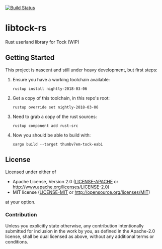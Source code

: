 [![Build Status](https://travis-ci.org/torfmaster/libtock-rs.svg?branch=master)](https://travis-ci.org/torfmaster/libtock-rs)
# libtock-rs
Rust userland library for Tock (WIP)

## Getting Started

This project is nascent and still under heavy development, but first steps:

1. Ensure you have a working toolchain available:

    `rustup install nightly-2018-03-06`

2. Get a copy of this toolchain, in this repo's root:

    `rustup override set nightly-2018-03-06`

3. Need to grab a copy of the rust sources:

    `rustup component add rust-src`

4. Now you should be able to build with:

    `xargo build --target thumbv7em-tock-eabi`


## License

Licensed under either of

 * Apache License, Version 2.0
   ([LICENSE-APACHE](LICENSE-APACHE) or http://www.apache.org/licenses/LICENSE-2.0)
 * MIT license
   ([LICENSE-MIT](LICENSE-MIT) or http://opensource.org/licenses/MIT)

at your option.

### Contribution

Unless you explicitly state otherwise, any contribution intentionally submitted
for inclusion in the work by you, as defined in the Apache-2.0 license, shall be
dual licensed as above, without any additional terms or conditions.

